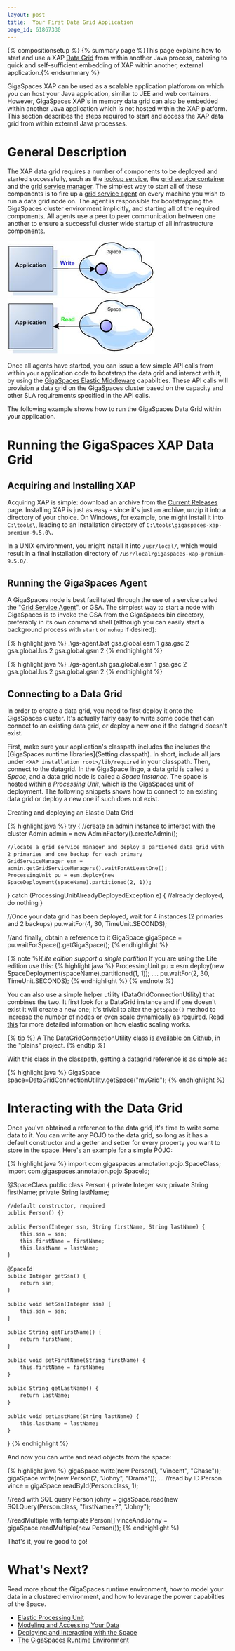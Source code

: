 ```yaml
---
layout: post
title:  Your First Data Grid Application
page_id: 61867330
---
```


{% compositionsetup %}
{% summary page %}This page explains how to start and use a XAP [Data Grid](./the-in-memory-data-grid.html) from within another Java process, catering to quick and self-sufficient embedding of XAP within another, external application.{% endsummary %}

GigaSpaces XAP can be used as a scalable application platforom on which you can host your Java application, similar to JEE and web containers. However, GigaSpaces XAP's in memory data grid can also be embedded within another Java application which is not hosted within the XAP platform. This section describes the steps required to start and access the XAP data grid from within external Java processes.

# General Description

The XAP data grid requires a number of components to be deployed and started successfully, such as the [lookup service](./the-lookup-service.html), the [grid service container](./the-grid-service-container.html) and the [grid service manager](./the-grid-service-manager.html). The simplest way to start all of these components is to fire up a [grid service agent](./the-grid-service-agent.html) on every machine you wish to run a data grid node on.
The agent is responsible for bootstrapping the GigaSpaces cluster environment implicitly, and starting all of the required components. All agents use a peer to peer communication between one another to ensure a successful cluster wide startup of all infrastructure components.


![POJO_write.jpg](/attachment_files/POJO_write.jpg)
![POJO_write.jpg](/attachment_files/POJO_read.jpg)



Once all agents have started, you can issue a few simple API calls from within your application code to bootstrap the data grid and interact with it, by using the [GigaSpaces Elastic Middleware](./elastic-processing-unit.html) capabilties.
These API calls will provision a data grid on the GigaSpaces cluster based on the capacity and other SLA requirements specified in the API calls.

The following example shows how to run the GigaSpaces Data Grid within your application.

# Running the GigaSpaces XAP Data Grid

## Acquiring and Installing XAP

Acquiring XAP is simple: download an archive from the [Current Releases](http://www.gigaspaces.com/LatestProductVersion) page.
Installing XAP is just as easy - since it's just an archive, unzip it into a directory of your choice.
On Windows, for example, one might install it into `C:\tools\`, leading to an installation directory of `C:\tools\gigaspaces-xap-premium-9.5.0\`.

In a UNIX environment, you might install it into `/usr/local/`, which would result in a final installation directory of `/usr/local/gigaspaces-xap-premium-9.5.0/`.

## Running the GigaSpaces Agent

A GigaSpaces node is best facilitated through the use of a service called the "[Grid Service Agent](./the-grid-service-agent.html)", or GSA.
The simplest way to start a node with GigaSpaces is to invoke the GSA from the GigaSpaces bin directory, preferably in its own command shell (although you can easily start a background process with `start` or `nohup` if desired):

{% highlight java %}
.\gs-agent.bat gsa.global.esm 1 gsa.gsc 2 gsa.global.lus 2 gsa.global.gsm 2
{% endhighlight %}

{% highlight java %}
./gs-agent.sh gsa.global.esm 1 gsa.gsc 2 gsa.global.lus 2 gsa.global.gsm 2
{% endhighlight %}

## Connecting to a Data Grid

In order to create a data grid, you need to first deploy it onto the GigaSpaces cluster. It's actually fairly easy to write some code that can connect to an existing data grid, or deploy a new one if the datagrid doesn't exist.

First, make sure your application's classpath includes the includes the [GigaSpaces runtime libraries](Setting classpath). In short, include all jars under `<XAP installation root>/lib/required` in your classpath. Then, connect to the datagrid. In the GigaSpace lingo, a data grid is called a _Space_, and a data grid node is called a _Space Instance_. The space is hosted within a _Processing Unit_, which is the GigaSpaces unit of deployment. The following snippets shows how to connect to an existing data grid or deploy a new one if such does not exist.

Creating and deploying an Elastic Data Grid

{% highlight java %}
try {
    //create an admin instance to interact with the cluster
    Admin admin = new AdminFactory().createAdmin();

    //locate a grid service manager and deploy a partioned data grid with 2 primaries and one backup for each primary
    GridServiceManager esm = admin.getGridServiceManagers().waitForAtLeastOne();
    ProcessingUnit pu = esm.deploy(new SpaceDeployment(spaceName).partitioned(2, 1));
} catch (ProcessingUnitAlreadyDeployedException e)  {
    //already deployed, do nothing
}

//Once your data grid has been deployed, wait for 4 instances (2 primaries and 2 backups)
pu.waitFor(4, 30, TimeUnit.SECONDS);

//and finally, obtain a reference to it
GigaSpace gigaSpace = pu.waitForSpace().getGigaSpace();
{% endhighlight %}


{% note %}*Lite edition support a single partition*
If you are using the Lite edition use this:
{% highlight java %}
ProcessingUnit pu = esm.deploy(new SpaceDeployment(spaceName).partitioned(1, 1));
....
pu.waitFor(2, 30, TimeUnit.SECONDS);
{% endhighlight %}
{% endnote %}


You can also use a simple helper utility (DataGridConnectionUtility) that combines the two. It first look for a DataGrid instance and if one doesn't exist it will create a new one; it's trivial to alter the `getSpace()` method to increase the number of nodes or even scale dynamically as required. Read [this](./elastic-processing-unit.html) for more detailed information on how elastic scaling works.

{% tip %}
A The DataGridConnectionUtility class [is available on Github](https://github.com/Gigaspaces/bestpractices/blob/master/plains/src/main/java/org/openspaces/plains/datagrid/DataGridConnectionUtility.java), in the "plains" project.
{% endtip %}

With this class in the classpath, getting a datagrid reference is as simple as:

{% highlight java %}
GigaSpace space=DataGridConnectionUtility.getSpace("myGrid");
{% endhighlight %}

# Interacting with the Data Grid

Once you've obtained a reference to the data grid, it's time to write some data to it.
You can write any POJO to the data grid, so long as it has a default constructor and a getter and setter for every property you want to store in the space. Here's an example for a simple POJO:

{% highlight java %}
import com.gigaspaces.annotation.pojo.SpaceClass;
import com.gigaspaces.annotation.pojo.SpaceId;

@SpaceClass
public class Person {
    private Integer ssn;
    private String firstName;
    private String lastName;

    //default constructor, required
    public Person() {}

    public Person(Integer ssn, String firstName, String lastName) {
        this.ssn = ssn;
        this.firstName = firstName;
        this.lastName = lastName;
    }

    @SpaceId
    public Integer getSsn() {
        return ssn;
    }

    public void setSsn(Integer ssn) {
        this.ssn = ssn;
    }

    public String getFirstName() {
        return firstName;
    }

    public void setFirstName(String firstName) {
        this.firstName = firstName;
    }

    public String getLastName() {
        return lastName;
    }

    public void setLastName(String lastName) {
        this.lastName = lastName;
    }
}
{% endhighlight %}

And now you can write and read objects from the space:

{% highlight java %}
gigaSpace.write(new Person(1, "Vincent", "Chase"));
gigaSpace.write(new Person(2, "Johny", "Drama"));
...
//read by ID
Person vince = gigaSpace.readById(Person.class, 1);

//read with SQL query
Person johny = gigaSpace.read(new SQLQuery(Person.class, "firstName=?", "Johny");

//readMultiple with template
Person[] vinceAndJohny = gigaSpace.readMultiple(new Person());
{% endhighlight %}

That's it, you're good to go!

# What's Next?

Read more about the GigaSpaces runtime environment, how to model your data in a clustered environment, and how to levarage the power capabilties of the Space.

- [Elastic Processing Unit](./elastic-processing-unit.html)
- [Modeling and Accessing Your Data](./modeling-and-accessing-your-data.html)
- [Deploying and Interacting with the Space](./deploying-and-interacting-with-the-space.html)
- [The GigaSpaces Runtime Environment](./the-runtime-environment.html)

